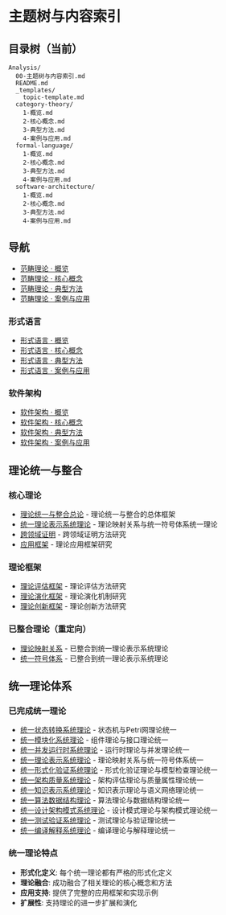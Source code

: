 # 主题树与内容索引

## 目录树（当前）

```text
Analysis/
  00-主题树与内容索引.md
  README.md
  _templates/
    topic-template.md
  category-theory/
    1-概览.md
    2-核心概念.md
    3-典型方法.md
    4-案例与应用.md
  formal-language/
    1-概览.md
    2-核心概念.md
    3-典型方法.md
    4-案例与应用.md
  software-architecture/
    1-概览.md
    2-核心概念.md
    3-典型方法.md
    4-案例与应用.md
```

## 导航

- [范畴理论 · 概览](./category-theory/1-概览.md)
- [范畴理论 · 核心概念](./category-theory/2-核心概念.md)
- [范畴理论 · 典型方法](./category-theory/3-典型方法.md)
- [范畴理论 · 案例与应用](./category-theory/4-案例与应用.md)

### 形式语言

- [形式语言 · 概览](./formal-language/1-概览.md)
- [形式语言 · 核心概念](./formal-language/2-核心概念.md)
- [形式语言 · 典型方法](./formal-language/3-典型方法.md)
- [形式语言 · 案例与应用](./formal-language/4-案例与应用.md)

### 软件架构

- [软件架构 · 概览](./software-architecture/1-概览.md)
- [软件架构 · 核心概念](./software-architecture/2-核心概念.md)
- [软件架构 · 典型方法](./software-architecture/3-典型方法.md)
- [软件架构 · 案例与应用](./software-architecture/4-案例与应用.md)

## 理论统一与整合

### 核心理论

- [理论统一与整合总论](07-理论统一与整合/00-理论统一与整合总论.md) - 理论统一与整合的总体框架
- [统一理论表示系统理论](07-理论统一与整合/08-统一理论表示系统理论.md) - 理论映射关系与统一符号体系统一理论
- [跨领域证明](07-理论统一与整合/03-跨领域证明.md) - 跨领域证明方法研究
- [应用框架](07-理论统一与整合/04-应用框架.md) - 理论应用框架研究

### 理论框架

- [理论评估框架](07-理论统一与整合/05-理论评估框架.md) - 理论评估方法研究
- [理论演化框架](07-理论统一与整合/06-理论演化框架.md) - 理论演化机制研究
- [理论创新框架](07-理论统一与整合/07-理论创新框架.md) - 理论创新方法研究

### 已整合理论（重定向）

- [理论映射关系](07-理论统一与整合/01-理论映射关系.md) - 已整合到统一理论表示系统理论
- [统一符号体系](07-理论统一与整合/02-统一符号体系.md) - 已整合到统一理论表示系统理论

## 统一理论体系

### 已完成统一理论

- [统一状态转换系统理论](04-形式模型理论体系/00-形式模型理论统一总论.md) - 状态机与Petri网理论统一
- [统一模块化系统理论](04-软件架构理论体系/00-软件架构理论统一总论.md) - 组件理论与接口理论统一
- [统一并发运行时系统理论](05-编程语言理论体系/07-统一并发运行时系统理论.md) - 运行时理论与并发理论统一
- [统一理论表示系统理论](07-理论统一与整合/08-统一理论表示系统理论.md) - 理论映射关系与统一符号体系统一
- [统一形式化验证系统理论](04-形式模型理论体系/09-统一形式化验证系统理论.md) - 形式化验证理论与模型检查理论统一
- [统一架构质量系统理论](04-软件架构理论体系/10-统一架构质量系统理论.md) - 架构评估理论与质量属性理论统一
- [统一知识表示系统理论](07-理论统一与整合/09-统一知识表示系统理论.md) - 知识表示理论与语义网络理论统一
- [统一算法数据结构理论](07-理论统一与整合/10-统一算法数据结构理论.md) - 算法理论与数据结构理论统一
- [统一设计架构模式系统理论](07-理论统一与整合/11-统一设计架构模式系统理论.md) - 设计模式理论与架构模式理论统一
- [统一测试验证系统理论](07-理论统一与整合/12-统一测试验证系统理论.md) - 测试理论与验证理论统一
- [统一编译解释系统理论](07-理论统一与整合/13-统一编译解释系统理论.md) - 编译理论与解释理论统一

### 统一理论特点

- **形式化定义**: 每个统一理论都有严格的形式化定义
- **理论融合**: 成功融合了相关理论的核心概念和方法
- **应用支持**: 提供了完整的应用框架和实现示例
- **扩展性**: 支持理论的进一步扩展和演化
